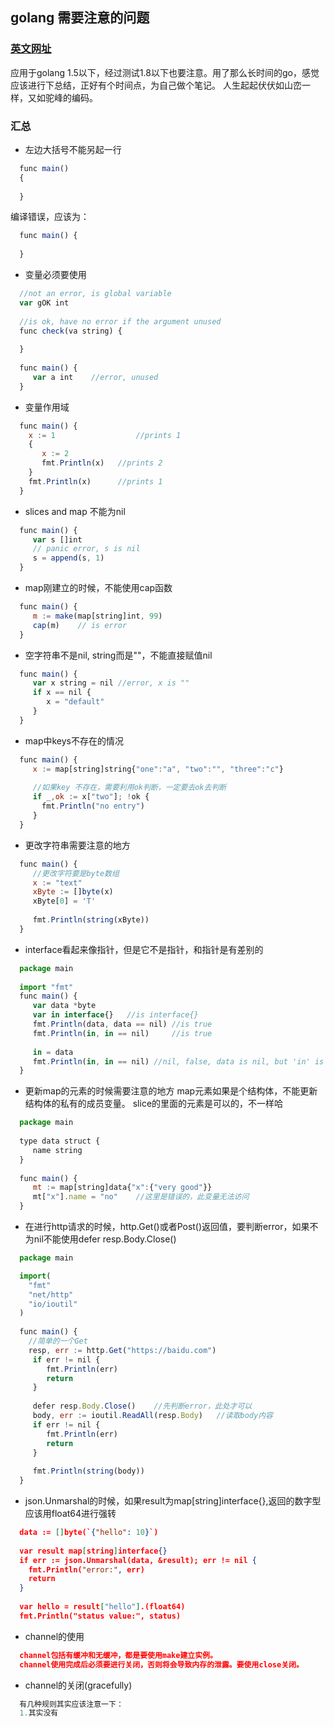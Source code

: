 ## golang 需要注意的问题
### [英文网址](http://devs.cloudimmunity.com/gotchas-and-common-mistakes-in-go-golang/index.html#mline_lit_comma)

应用于golang 1.5以下，经过测试1.8以下也要注意。用了那么长时间的go，感觉应该进行下总结，正好有个时间点，为自己做个笔记。
人生起起伏伏如山峦一样，又如驼峰的编码。
### 汇总
+ 左边大括号不能另起一行

```js
  func main()
  {
  
  }
```
编译错误，应该为：

```js
  func main() {
  
  }
```

+ 变量必须要使用

```js
  //not an error, is global variable
  var gOK int 
   
  //is ok, have no error if the argument unused 
  func check(va string) {
      
  }
   
  func main() {
   	 var a int    //error, unused
  }
```

+ 变量作用域

```js
  func main() {
    x := 1					//prints 1
    {
       x := 2
       fmt.Println(x)   //prints 2
    }
    fmt.Println(x)      //prints 1
  }
```

+ slices and map 不能为nil

```js
  func main() {
	 var s []int
	 // panic error, s is nil
	 s = append(s, 1)
  }
```

+ map刚建立的时候，不能使用cap函数

```js
  func main() {
	 m := make(map[string]int, 99)
	 cap(m)    // is error
  }
```
+ 空字符串不是nil, string而是""，不能直接赋值nil

```js
  func main() {
	 var x string = nil //error, x is ""
	 if x == nil {
		x = "default"
	 }
  }
```
+ map中keys不存在的情况

```js
  func main() {
	 x := map[string]string{"one":"a", "two":"", "three":"c"}
	    
	 //如果key 不存在，需要利用ok判断，一定要去ok去判断
	 if _,ok := x["two"]; !ok {
	   fmt.Println("no entry")
	 }
  }
```

+ 更改字符串需要注意的地方

```js
  func main() {
	 //更改字符要是byte数组
	 x := "text"
	 xByte := []byte(x)
	 xByte[0] = 'T'
		
	 fmt.Println(string(xByte))
  }
```
+ interface看起来像指针，但是它不是指针，和指针是有差别的

```js
  package main
	
  import "fmt"
  func main() {
	 var data *byte
	 var in interface{}   //is interface{}
	 fmt.Println(data, data == nil) //is true
	 fmt.Println(in, in == nil)     //is true
		
	 in = data
	 fmt.Println(in, in == nil) //nil, false, data is nil, but 'in' is not nil ,大部分人对这里很奇怪，但是事实就是这样，打印出nil是因为fmt.Println的实现检测到指针指向是nil，但是in本身并不是nil
  }
```

+ 更新map的元素的时候需要注意的地方
map元素如果是个结构体，不能更新结构体的私有的成员变量。
slice的里面的元素是可以的，不一样哈

```js
  package main
	
  type data struct {
	 name string
  }
	
  func main() {
	 mt := map[string]data{"x":{"very good"}}
	 mt["x"].name = "no"    //这里是错误的，此变量无法访问
  }
```

+ 在进行http请求的时候，http.Get()或者Post()返回值，要判断error，如果不为nil不能使用defer resp.Body.Close()

```js
  package main

  import(
    "fmt"
    "net/http"
    "io/ioutil"
  )
  
  func main() {
    //简单的一个Get
    resp, err := http.Get("https://baidu.com")
  	 if err != nil {
  	    fmt.Println(err)
  	    return
  	 }
  	 
  	 defer resp.Body.Close()    //先判断error，此处才可以
  	 body, err := ioutil.ReadAll(resp.Body)   //读取body内容
  	 if err != nil {
  	 	fmt.Println(err)
  	 	return
  	 }
  	 
  	 fmt.Println(string(body))
  }
```
+ json.Unmarshal的时候，如果result为map[string]interface{},返回的数字型应该用float64进行强转

```json
  data := []byte(`{"hello": 10}`)
  
  var result map[string]interface{}
  if err := json.Unmarshal(data, &result); err != nil {
    fmt.Println("error:", err)
    return
  }
  
  var hello = result["hello"].(float64)
  fmt.Println("status value:", status)
```
+ channel的使用

```json
  channel包括有缓冲和无缓冲，都是要使用make建立实例。
  channel使用完成后必须要进行关闭，否则将会导致内存的泄露。要使用close关闭。
```
+ channel的关闭(gracefully)

```js
  有几种规则其实应该注意一下：
  1.其实没有
```
